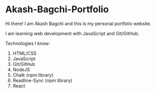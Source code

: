 # Akash-Bagchi-Portfolio

Hi there! I am Akash Bagchi and this is my personal portfolio website.

I am learning web development with JavaScript and Git/GitHub.

Technologies I know:
1. HTML/CSS
2. JavaScript
3. Git/GitHub
4. NodeJS
5. Chalk (npm library)
6. Readline-Sync (npm library)
7. React
